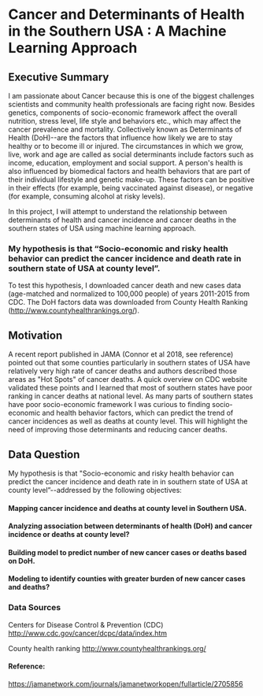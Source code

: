 # Cancer and Determinants of Health in the Southern USA : A Machine Learning Approach

## Executive Summary
I am passionate about Cancer because this is one of the biggest challenges scientists and community health professionals are facing right now. Besides genetics, components of socio-economic framework affect the overall nutrition, stress level, life style and behaviors etc., which may affect the cancer prevalence and mortality. Collectively known as Determinants of Health (DoH)--are the factors that influence how likely we are to stay healthy or to become ill or injured. The circumstances in which we grow, live, work and age are called as social determinants include factors such as income, education, employment and social support. A person's health is also influenced by biomedical factors and health behaviors that are part of their individual lifestyle and genetic make-up. These factors can be positive in their effects (for example, being vaccinated against disease), or negative (for example, consuming alcohol at risky levels).

In this project, I will attempt to understand the relationship between determinants of health and cancer incidence and cancer deaths in the southern states of USA using machine learning approach. 
### My hypothesis is that “Socio-economic and risky health behavior can predict the cancer incidence and death rate in southern state of USA at county level”.

To test this hypothesis, I downloaded cancer death and new cases data (age-matched and normalized to 100,000 people) of years 2011-2015 from CDC. The DoH factors data was downloaded from County Health Ranking (http://www.countyhealthrankings.org/). 


## Motivation
A recent report published in JAMA (Connor et al 2018, see reference) pointed out that some counties particularly in southern states of USA have relatively very high rate of cancer deaths and authors described those areas as "Hot Spots" of cancer deaths. A quick overview on CDC website validated these points and I learned that most of southern states have poor ranking in cancer deaths at national level. As many parts of southern states have poor socio-economic framework I was curious to finding socio-economic and health behavior factors, which can predict the trend of cancer incidences as well as deaths at county level. This will highlight the need of improving those determinants and reducing cancer deaths. 
## Data Question
My hypothesis is that "Socio-economic and risky health behavior can predict the cancer incidence and death rate in in southern state of USA at county level”--addressed by the following objectives: 
#### Mapping cancer incidence and deaths at county level in Southern USA.
#### Analyzing association between determinants of health (DoH) and cancer incidence or deaths at county level?
#### Building model to predict number of new cancer cases or deaths based on DoH.
#### Modeling to identify counties with greater burden of new cancer cases and deaths?

### Data Sources
Centers for Disease Control & Prevention (CDC) http://www.cdc.gov/cancer/dcpc/data/index.htm

County health ranking http://www.countyhealthrankings.org/

#### Reference:
https://jamanetwork.com/journals/jamanetworkopen/fullarticle/2705856